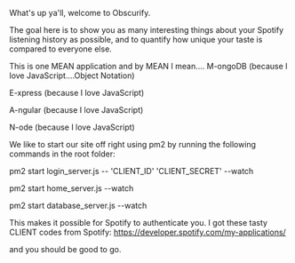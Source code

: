What's up ya'll, welcome to Obscurify.

The goal here is to show you as many interesting things about
your Spotify listening history as possible, and to quantify
how unique your taste is compared to everyone else.

This is one MEAN application
and by MEAN I mean....
M-ongoDB (because I love JavaScript....Object Notation)

E-xpress (because I love JavaScript)

A-ngular (because I love JavaScript)

N-ode (because I love JavaScript)

We like to start our site off right using pm2
by running the following commands in the root folder:

pm2 start login_server.js -- 'CLIENT_ID' 'CLIENT_SECRET' --watch

pm2 start home_server.js --watch

pm2 start database_server.js --watch

This makes it possible for Spotify to authenticate you.
I got these tasty CLIENT codes from Spotify:
https://developer.spotify.com/my-applications/

and you should be good to go.